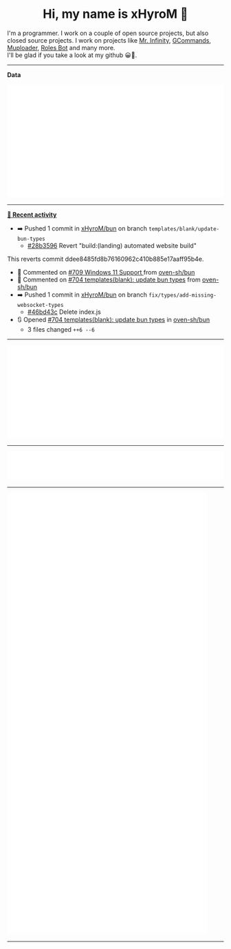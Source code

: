 <p align="center">
    <!-- <img src="https://avatars.githubusercontent.com/u/56601352" width="192" alt="hyro's pfp" /> -->
    <h1 align="center">Hi, my name is xHyroM 👋</h1>
</p>

I'm a programmer. I work on a couple of open source projects, but also closed source projects. I work on projects like [Mr. Infinity](https://discord.com/oauth2/authorize?client_id=720321585625694239&scope=bot%20applications.commands&permissions=8&redirect_uri=https://blobs.gq/imanager&prompt=consent&response_type=code), [GCommands](https://github.com/Garlic-Team/GCommands), [Muploader](https://github.com/xHyroM/Muploder), [Roles Bot](https://github.com/xHyroM/roles-bot) and many more.  
I'll be glad if you take a look at my github 😀👀.

___
**Data**

<img src="https://github.com/xHyroM/xHyroM/blob/master/.cache/base.svg">

___

**[📰 Recent activity](https://github.com/xHyroM)**
* ➡️ Pushed 1 commit in [xHyroM/bun](https://github.com/xHyroM/bun) on branch `templates/blank/update-bun-types`
  * [#28b3596](https://github.com/xHyroM/bun/commit/28b3596) Revert &#34;build:(landing) automated website build&#34;

This reverts commit ddee8485fd8b76160962c410b885e17aaff95b4e.
* 💬 Commented on [#709 Windows 11 Support ](https://github.com/oven-sh/bun/issues/709) from [oven-sh/bun](https://github.com/oven-sh/bun)
* 💬 Commented on [#704 templates(blank): update bun types](https://github.com/oven-sh/bun/issues/704) from [oven-sh/bun](https://github.com/oven-sh/bun)
* ➡️ Pushed 1 commit in [xHyroM/bun](https://github.com/xHyroM/bun) on branch `fix/types/add-missing-websocket-types`
  * [#46bd43c](https://github.com/xHyroM/bun/commit/46bd43c) Delete index.js
* 🔃 Opened [#704 templates(blank): update bun types](https://github.com/oven-sh/bun/pull/704) in [oven-sh/bun](https://github.com/oven-sh/bun)
  * 3 files changed `++6 --6`


___

<img src="https://github.com/xHyroM/xHyroM/blob/master/.cache/isocalendar.svg">

___

<img src="https://github.com/xHyroM/xHyroM/blob/master/.cache/languages.svg">

___

<img src="https://github.com/xHyroM/xHyroM/blob/master/.cache/achievements.svg">

___
